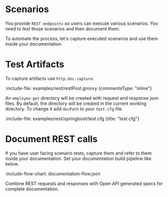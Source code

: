 # Scenarios

You provide `REST endpoints` so users can execute various scenarios.
You need to test those scenarios and then document them.

To automate the process, let's capture executed scenarios and use them inside your documentation.

# Test Artifacts

To capture artifacts use `http.doc.capture`:

:include-file: examples/rest/restPost.groovy {commentsType: "inline"}

An `employee-get` directory will be created with request and response json files. By default, the directory will be 
created in the current working directory. To change it add `docPath` to your `test.cfg` file.

:include-file: examples/rest/springboot/test.cfg {title: "test.cfg"}

# Document REST calls

If you have user facing scenario tests, capture them and refer to them inside your documentation.
Set your documentation build pipeline like below.

:include-flow-chart: documentation-flow.json     

Combine REST requests and responses with Open API generated specs for complete documentation. 
